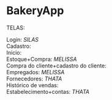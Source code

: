 # BakeryApp

TELAS:

Login: *SILAS* <br>
Cadastro:        <br>
Inicio:          <br>
Estoque+Compra: *MELISSA* <br>
Compra do cliente+cadastro do cliente:    <br>
Empregados: *MELISSA*  <br>
Fornecedores: *THATA*   <br>
Histórico de vendas:    <br>
Estabelecimento+contas:  *THATA*   <br>
